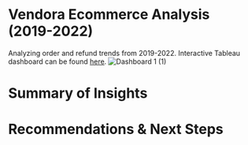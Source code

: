 # Vendora Ecommerce Analysis (2019-2022)

Analyzing order and refund trends from 2019-2022. Interactive Tableau dashboard can be found [here](https://public.tableau.com/app/profile/derek.wong6763/viz/VendoraSalesTrendDashboard/Dashboard1?publish=yes).
![Dashboard 1 (1)](https://github.com/user-attachments/assets/83a0a6e1-5cae-4495-aebf-e8665ecd8c8c)


# Summary of Insights

# Recommendations & Next Steps

